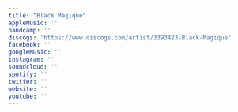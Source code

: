 ```yaml
---
title: "Black Magique"
appleMusic: ''
bandcamp: ''
discogs: 'https://www.discogs.com/artist/3393423-Black-Magique'
facebook: ''
googleMusic: ''
instagram: ''
soundcloud: ''
spotify: ''
twitter: ''
website: ''
youtube: ''
---
```

